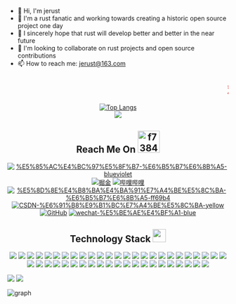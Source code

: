 - 👋 Hi, I'm jerust
- 👀 I'm a rust fanatic and working towards creating a historic open source project one day
- 🌱 I sincerely hope that rust will develop better and better in the near future
- 💞️ I'm looking to collaborate on rust projects and open source contributions
- 📫 How to reach me: jerust@163.com

<h2 align="center">
  <marquee>
    <b>
      <font color="#e66b6d">双</font>
      <font color="#e66d98">手</font>
      <font color="#e66cc6">合</font>
      <font color="#cc6de6">十</font>
      <font color="#9770e6">成</font>
      <font color="#6d93e6">为</font>
      <font color="#6fcde6">自</font>
      <font color="#72e6b6">己</font>
      <font color="#72e689">的</font>
      <font color="#99e670">神</font>, 
      <font color="#cde670">自</font>
      <font color="#e6df72">己</font>
      <font color="#e6c073">所</font>
      <font color="#e6a271">信</font>
      <font color="#e6796f">念</font>
      <font color="#e65454">的</font>
      <font color="#e63333">即</font>
      <font color="#e62c2c">是</font>
      <font color="#e60101">信</font>
      <font color="#e60101">仰</font>
    </b> 
  </marquee>
</h2>

<div align="center">
  <a href="https://github.com/jerust/github-readme-stats">
    <img src="https://github-readme-stats.vercel.app/api/top-langs/?username=jerust&layout=compact&theme=tokyonight" alt="Top Langs" />
  </a>
</div>

<div align="center">
  <img src="https://github-readme-stats.vercel.app/api?username=jerust&show_icons=true&theme=tokyonight" />
</div>

<!-- 联系我 -->
<h2 align="center">Reach Me On <img src="https://img-blog.csdnimg.cn/f7384c88956d4378b72e47548e19c9f8.gif" alt="f7384c88956d4378b72e47548e19c9f8.gif" width="50" /></h2>
<p align="center">
  <a href=""><img src="https://img.shields.io/badge/%E5%85%AC%E4%BC%97%E5%8F%B7-%E6%B5%B7%E6%8B%A5-blueviolet" alt="%E5%85%AC%E4%BC%97%E5%8F%B7-%E6%B5%B7%E6%8B%A5-blueviolet" /></a>
  <a href=""><img src="https://img.shields.io/badge/juejin-%E6%8E%98%E9%87%91-blue.svg" alt="掘金" /></a>
  <a href=""><img src="https://img.shields.io/badge/bilibili-%E5%93%94%E5%93%A9%E5%93%94%E5%93%A9-critical" alt="哔哩哔哩" /></a>
<a href=""><img src="https://img.shields.io/badge/%E5%8D%8E%E4%B8%BA%E4%BA%91%E7%A4%BE%E5%8C%BA-%E6%B5%B7%E6%8B%A5-ff69b4" alt="%E5%8D%8E%E4%B8%BA%E4%BA%91%E7%A4%BE%E5%8C%BA-%E6%B5%B7%E6%8B%A5-ff69b4" /></a>
  <a href=""><img src="https://img.shields.io/badge/CSDN-%E6%91%B8%E9%B1%BC%E7%A4%BE%E5%8C%BA-yellow" alt="CSDN-%E6%91%B8%E9%B1%BC%E7%A4%BE%E5%8C%BA-yellow" /></a>
<a href=""><img src="https://img.shields.io/badge/GitHub-%E5%AD%98%E5%82%A8%E5%BA%93-black.svg" alt="GitHub" /></a>
<a href=""><img src="https://img.shields.io/badge/wechat-%E5%BE%AE%E4%BF%A1-blue" alt="wechat-%E5%BE%AE%E4%BF%A1-blue" /></a>
</p>

<!-- 技术栈 -->
<h2 align="center">Technology Stack <img src="https://media.giphy.com/media/WUlplcMpOCEmTGBtBW/giphy.gif" width="30"></h2>
<p align="center">
  <img src="https://img.shields.io/badge/-Rust-%23E44D27?style=flat-square&logo=rust&logoColor=ffffff"/>
  <img src="https://img.shields.io/badge/-Go-blue?style=flat-square&logo=go&logoColor=ffffff"/>
  <img src="https://img.shields.io/badge/-Python-%23E44D27?style=flat-square&logo=python&logoColor=ffffff"/>
  <img src="https://img.shields.io/badge/c-%2300599C?style=flat-square&logo=c&logoColor=white"/>
  <img src="https://img.shields.io/badge/c++-%2300599C?style=flat-square&logo=c%2B%2B&logoColor=white"/>
  <img src="https://img.shields.io/badge/-HTML5-%23E44D27?style=flat-square&logo=html5&logoColor=ffffff"/>
  <img src="https://img.shields.io/badge/-CSS3-%231572B6?style=flat-square&logo=css3"/>
  <img src="https://img.shields.io/badge/-Git-black?style=flat-square&logo=git"/>
  <img src="https://img.shields.io/badge/-GitHub-181717?style=flat-square&logo=github"/>
  <img src="https://img.shields.io/badge/-GitLab-FCA121?style=flat-square&logo=gitlab"/>
  <img src="https://img.shields.io/badge/-Redis-black?style=flat-square&logo=Redis"/>
  <img src="https://img.shields.io/badge/-MySQL-black?style=flat-square&logo=mysql"/>
  <img src="https://img.shields.io/badge/-Oracle-black?style=flat-square&logo=oracle"/>
  <img src="https://img.shields.io/badge/-GraphQL-E10098?style=flat-square&logo=graphql"/>
  <img src="https://img.shields.io/badge/-PostgreSQL-336791?style=flat-square&logo=postgresql"/>
  <img src="https://img.shields.io/badge/-Docker-black?style=flat-square&logo=docker"/>
  <img src="https://img.shields.io/badge/-Nginx-%23009639?style=flat-square&logo=nginx&logoColor=white"/>
  <img src="https://img.shields.io/badge/PyTorch-%23EE4C2C?style=flat-square&logo=PyTorch&logoColor=white"/>
  <img src="https://img.shields.io/badge/TensorFlow-%23FF6F00?style=flat-square&logo=TensorFlow&logoColor=white"/>
  <img src="https://img.shields.io/badge/Keras-%23D00000?style=flat-square&logo=Keras&logoColor=white"/>
  <img src="https://img.shields.io/badge/scikit--learn-%23F7931E?style=flat-square&logo=scikit-learn&logoColor=white"/>
  <img src="https://img.shields.io/badge/SciPy-%230C55A5?style=flat-square&logo=scipy&logoColor=%white"/>
  <img src="https://img.shields.io/badge/pandas-%23150458?style=flat-square&logo=pandas&logoColor=white"/>
  <img src="https://img.shields.io/badge/numpy-%23013243?style=flat-square&logo=numpy&logoColor=white"/>
  <img src="https://img.shields.io/badge/django-%23092E20?style=flat-square&logo=django&logoColor=white"/>
  <img src="https://img.shields.io/badge/flask-%23000?style=flat-square&logo=flask&logoColor=white"/>
  <img src="https://img.shields.io/badge/Anaconda-%2344A833?style=flat-square&logo=anaconda&logoColor=white"/>
  <img src="https://img.shields.io/badge/-VSCode-%23007ACC?style=flat-square&logo=visual-studio-code"/>
  <img src="https://img.shields.io/badge/VIM-%2311AB00?style=flat-square&logo=vim&logoColor=white"/>
  <img src="https://img.shields.io/badge/sublime_text-%23575757?style=flat-square&logo=sublime-text&logoColor=important"/>
  <img src="https://img.shields.io/badge/CLion-black?style=flat-square&logo=clion&logoColor=white"/>
  <img src="https://img.shields.io/badge/pycharm-143?style=flat-square&logo=pycharm&logoColor=black&color=black&labelColor=green"/>
  <img src="https://img.shields.io/badge/jupyter-%23FA0F00?style=flat-square&logo=jupyter&logoColor=white"/>
  <img src="https://img.shields.io/badge/Notepad++-90E59A?style=flat-square&logo=notepad%2b%2b&logoColor=black"/>
  <img src="https://img.shields.io/badge/markdown-%23000000?style=flat-square&logo=markdown&logoColor=white"/>
  <img src="https://img.shields.io/badge/-Stackoverflow-FE7A16?style=flat-square&logo=stack-overflow&logoColor=white"/>
  <img src="https://img.shields.io/badge/Reddit-%23FF4500?style=flat-square&logo=Reddit&logoColor=white"/>
  <img src="https://img.shields.io/badge/Kaggle-035a7d?style=flat-square&logo=kaggle&logoColor=white"/>
  <img src="https://img.shields.io/badge/Arch%20Linux-1793D1?logo=arch-linux&logoColor=fff&style=flat-square"/>
  <img src="https://img.shields.io/badge/cent%20os-002260?style=flat-square&logo=centos&logoColor=F0F0F0"/>
  <img src="https://img.shields.io/badge/Linux-FCC624?style=flat-square&logo=linux&logoColor=black"/>
  <img src="https://img.shields.io/badge/mac%20os-000000?style=flat-square&logo=macos&logoColor=F0F0F0"/>
  <img src="https://img.shields.io/badge/-OpenBSD-%23FCC771?style=flat-square&logo=openbsd&logoColor=black"/>
  <img src="https://img.shields.io/badge/openSUSE-%2364B345?style=flat-square&logo=openSUSE&logoColor=white"/>
  <img src="https://img.shields.io/badge/Red%20Hat-EE0000?style=flat-square&logo=redhat&logoColor=white"/>
  <img src="https://img.shields.io/badge/Ubuntu-E95420?style=flat-square&logo=ubuntu&logoColor=white"/>
</p>

<!-- 
<p align = "center">
<img width="50%" src="https://github-readme-streak-stats.herokuapp.com/?user=jerust&show_icons=true&locale=en&layout=compact&theme=radical&line_height=0" />
</p>
-->

<div srtyle="display:flex;">
  <img src="https://github-contributor-stats.vercel.app/api?username=jerust&title_color=3498db&text_color=2ecc71&icon_color=3498db&bg_color=00000000&hide_border=true&show_icons=true&include_all_commits=true&count_private=true&disable_animations=true">
  <img src="https://streak-stats.demolab.com/?user=jerust&hide_border=true&background=00000000&border=2980b9&stroke=2980b9&ring=27ae60&fire=27ae60&currStreakNum=2980b9&sideNums=2980b9&currStreakLabel=2980b9&sideLabels=2980b9&dates=2980b9">
</div>

<!--
![streak](https://github-contributor-stats.vercel.app/api?username=jerust&title_color=3498db&text_color=2ecc71&icon_color=3498db&bg_color=00000000&hide_border=true&show_icons=true&include_all_commits=true&count_private=true&disable_animations=true)
![streak](https://streak-stats.demolab.com/?user=jerust&hide_border=true&background=00000000&border=2980b9&stroke=2980b9&ring=27ae60&fire=27ae60&currStreakNum=2980b9&sideNums=2980b9&currStreakLabel=2980b9&sideLabels=2980b9&dates=2980b9)
-->

![graph](https://github-readme-activity-graph.vercel.app/graph?username=jerust&bg_color=0000000&color=2980b9&line=2980b9&point=27ae60&area_color=2980b9&area=true&hide_border=true)


